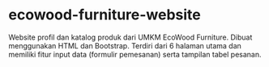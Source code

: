 # ecowood-furniture-website
Website profil dan katalog produk dari UMKM EcoWood Furniture. Dibuat menggunakan HTML dan Bootstrap. Terdiri dari 6 halaman utama dan memiliki fitur input data (formulir pemesanan) serta tampilan tabel pesanan.
